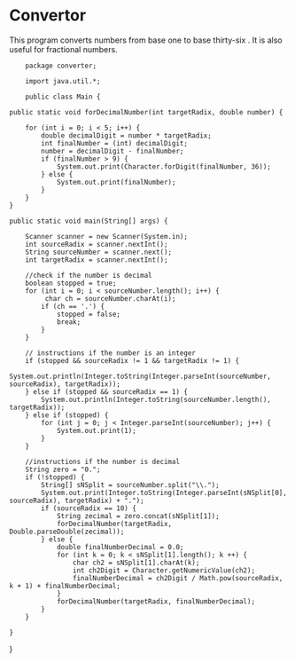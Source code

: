 # Convertor
This program converts numbers from base one to base thirty-six .
It is also useful for fractional numbers.

        package converter;
 
        import java.util.*;
 
        public class Main {
 
    public static void forDecimalNumber(int targetRadix, double number) {
    
        for (int i = 0; i < 5; i++) {
            double decimalDigit = number * targetRadix;
            int finalNumber = (int) decimalDigit;
            number = decimalDigit - finalNumber;
            if (finalNumber > 9) {
                System.out.print(Character.forDigit(finalNumber, 36));
            } else {
                System.out.print(finalNumber);
            }
        }
    }
    
    public static void main(String[] args) {
    
        Scanner scanner = new Scanner(System.in);
        int sourceRadix = scanner.nextInt();
        String sourceNumber = scanner.next();
        int targetRadix = scanner.nextInt();

        //check if the number is decimal
        boolean stopped = true;
        for (int i = 0; i < sourceNumber.length(); i++) {
             char ch = sourceNumber.charAt(i);
            if (ch == '.') {
                stopped = false;
                break;
            }
        }

        // instructions if the number is an integer
        if (stopped && sourceRadix != 1 && targetRadix != 1) {
            System.out.println(Integer.toString(Integer.parseInt(sourceNumber, sourceRadix), targetRadix));
        } else if (stopped && sourceRadix == 1) {
            System.out.println(Integer.toString(sourceNumber.length(), targetRadix));
        } else if (stopped) {
            for (int j = 0; j < Integer.parseInt(sourceNumber); j++) {
                System.out.print(1);
            }
        }

        //instructions if the number is decimal
        String zero = "0.";
        if (!stopped) {
            String[] sNSplit = sourceNumber.split("\\.");
            System.out.print(Integer.toString(Integer.parseInt(sNSplit[0], sourceRadix), targetRadix) + ".");
            if (sourceRadix == 10) {
                String zecimal = zero.concat(sNSplit[1]);
                forDecimalNumber(targetRadix, Double.parseDouble(zecimal));
            } else {
                double finalNumberDecimal = 0.0;
                for (int k = 0; k < sNSplit[1].length(); k ++) {
                    char ch2 = sNSplit[1].charAt(k);
                    int ch2Digit = Character.getNumericValue(ch2);
                    finalNumberDecimal = ch2Digit / Math.pow(sourceRadix, k + 1) + finalNumberDecimal;
                }
                forDecimalNumber(targetRadix, finalNumberDecimal);
            }
        }

    }
  }
